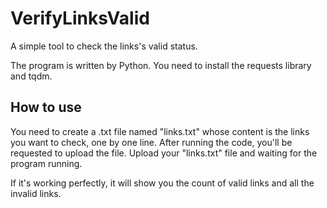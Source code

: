 # VerifyLinksValid
A simple tool to check the links's valid status.

The program is written by Python. You need to install the requests library and tqdm.

## How to use

You need to create a .txt file named "links.txt" whose content is the links you want to check, one by one line. After running the code, you'll be requested to upload the file. Upload your "links.txt" file and waiting for the program running. 

If it's working perfectly, it will show you the count of valid links and all the invalid links.
